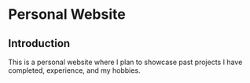 # Personal Website

## Introduction
This is a personal website where I plan to showcase past projects I have completed, experience, and my hobbies.
